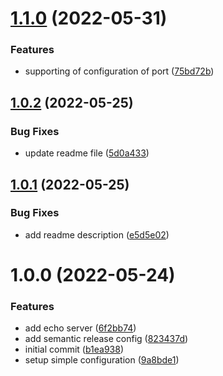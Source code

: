 # [1.1.0](https://github.com/an-parubets/easy-echo/compare/v1.0.2...v1.1.0) (2022-05-31)


### Features

* supporting of configuration of port ([75bd72b](https://github.com/an-parubets/easy-echo/commit/75bd72b7a635990d4d57426f8fbc883c9a1c8d19))

## [1.0.2](https://github.com/an-parubets/easy-echo/compare/v1.0.1...v1.0.2) (2022-05-25)


### Bug Fixes

* update readme file ([5d0a433](https://github.com/an-parubets/easy-echo/commit/5d0a433b15faa1251da2e9fb276fe9c23f387bfd))

## [1.0.1](https://github.com/an-parubets/easy-echo/compare/v1.0.0...v1.0.1) (2022-05-25)


### Bug Fixes

* add readme description ([e5d5e02](https://github.com/an-parubets/easy-echo/commit/e5d5e0243e39cf2cff3ea374f794a63f51a26819))

# 1.0.0 (2022-05-24)


### Features

* add echo server ([6f2bb74](https://github.com/an-parubets/easy-echo/commit/6f2bb7492cf9258af20ab92b6dd7997e77b12623))
* add semantic release config ([823437d](https://github.com/an-parubets/easy-echo/commit/823437d6ff4477278e8f939310478d987616d32a))
* initial commit ([b1ea938](https://github.com/an-parubets/easy-echo/commit/b1ea9381b92706a7784b82338fe83424a7c2d76e))
* setup simple configuration ([9a8bde1](https://github.com/an-parubets/easy-echo/commit/9a8bde1d1458587d3324dd8d12a55ccd979ac807))
